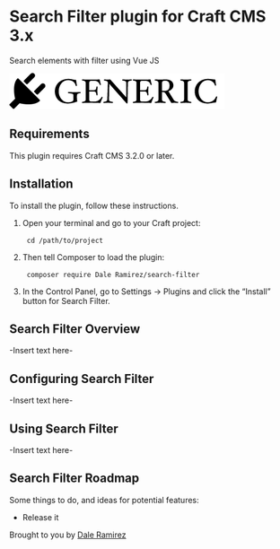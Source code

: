 # Search Filter plugin for Craft CMS 3.x

Search elements with filter using Vue JS

![Screenshot](resources/img/plugin-logo.png)

## Requirements

This plugin requires Craft CMS 3.2.0 or later.

## Installation

To install the plugin, follow these instructions.

1. Open your terminal and go to your Craft project:

        cd /path/to/project

2. Then tell Composer to load the plugin:

        composer require Dale Ramirez/search-filter

3. In the Control Panel, go to Settings → Plugins and click the “Install” button for Search Filter.

## Search Filter Overview

-Insert text here-

## Configuring Search Filter

-Insert text here-

## Using Search Filter

-Insert text here-

## Search Filter Roadmap

Some things to do, and ideas for potential features:

* Release it

Brought to you by [Dale Ramirez](https://github.com/pdaleramirez)
